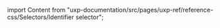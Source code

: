 
import Content from "uxp-documentation/src/pages/uxp-ref/reference-css/Selectors/Identifier selector";

<Content query="product=photoshop"/>
